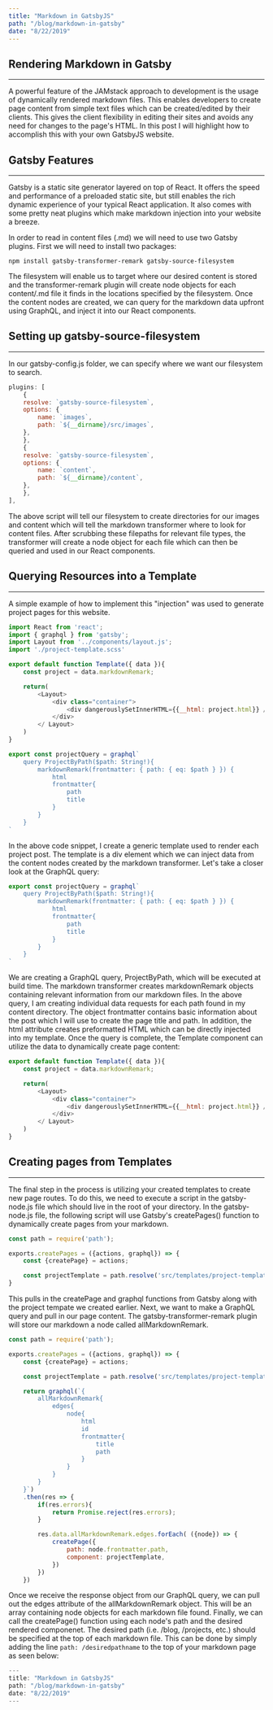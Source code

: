 ```yaml
---
title: "Markdown in GatsbyJS"
path: "/blog/markdown-in-gatsby"
date: "8/22/2019"
---
```


## Rendering Markdown in Gatsby
---
A powerful feature of the JAMstack approach to development is the usage of dynamically rendered markdown files. This enables developers to create page content from simple text files which can be created/edited by their clients. This gives the client flexibility in editing their sites and avoids any need for changes to the page's HTML. In this post I will highlight how to accomplish this with your own GatsbyJS website.

## Gatsby Features
---
Gatsby is a static site generator layered on top of React. It offers the speed and performance of a preloaded static site, but still enables the rich dynamic experience of your typical React application. It also comes with some pretty neat plugins which make markdown injection into your website a breeze.

In order to read in content files (.md) we will need to use two Gatsby plugins. First we will need to install two packages:    

`npm install gatsby-transformer-remark gatsby-source-filesystem`    

 The filesystem will enable us to target where our desired content is stored and the transformer-remark plugin will create node objects for each content/.md file it finds in the locations specified by the filesystem. Once the content nodes are created, we can query for the markdown data upfront using GraphQL, and inject it into our React components.

## Setting up gatsby-source-filesystem
---
In our gatsby-config.js folder, we can specify where we want our filesystem to search. 

```javascript
plugins: [
    {
    resolve: `gatsby-source-filesystem`,
    options: {
        name: `images`,
        path: `${__dirname}/src/images`,
    },
    },
    {
    resolve: `gatsby-source-filesystem`,
    options: {
        name: `content`,
        path: `${__dirname}/content`,
    },
    },
],
```

The above script will tell our filesystem to create directories for our images and content which will tell the markdown transformer where to look for content files. After scrubbing these filepaths for relevant file types, the transformer will create a node object for each file which can then be queried and used in our React components.

## Querying Resources into a Template
---
A simple example of how to implement this "injection" was used to generate project pages for this website.

```javascript
import React from 'react';
import { graphql } from 'gatsby';
import Layout from '../components/layout.js';
import './project-template.scss'

export default function Template({ data }){
    const project = data.markdownRemark;

    return(
        <Layout>
            <div class="container">
                <div dangerouslySetInnerHTML={{__html: project.html}} />
            </div>
        </ Layout>
    )
}

export const projectQuery = graphql`
    query ProjectByPath($path: String!){
        markdownRemark(frontmatter: { path: { eq: $path } }) {
            html
            frontmatter{
                path
                title
            }
        }
    }
`
```

In the above code snippet, I create a generic template used to render each project post. The template is a div element which we can inject data from the content nodes created by the markdown transformer.  Let's take a closer look at the GraphQL query:

```javascript
export const projectQuery = graphql`
    query ProjectByPath($path: String!){
        markdownRemark(frontmatter: { path: { eq: $path } }) {
            html
            frontmatter{
                path
                title
            }
        }
    }
`
```

We are creating a GraphQL query, ProjectByPath, which will be executed at build time. The markdown transformer creates markdownRemark objects containing relevant information from our markdown files. In the above query, I am creating individual data requests for each path found in my content directory. The object frontmatter contains basic information about the post which I will use to create the page title and path. In addition, the html attribute creates preformatted HTML which can be directly injected into my template. Once the query is complete, the Template component can utilize the data to dynamically create page content:

```javascript
export default function Template({ data }){
    const project = data.markdownRemark;

    return(
        <Layout>
            <div class="container">
                <div dangerouslySetInnerHTML={{__html: project.html}} />
            </div>
        </ Layout>
    )
}
```

## Creating pages from Templates
---
The final step in the process is utilizing your created templates to create new page routes. To do this, we need to execute a script in the gatsby-node.js file which should live in the root of your directory. In the gatsby-node.js file, the following script will use Gatsby's createPages() function to dynamically create pages from your markdown.

```javascript
const path = require('path');

exports.createPages = ({actions, graphql}) => {
    const {createPage} = actions;

    const projectTemplate = path.resolve('src/templates/project-template.js');
}
```

This pulls in the createPage and graphql functions from Gatsby along with the project tempate we created earlier. Next, we want to make a GraphQL query and pull in our page content. The gatsby-transformer-remark plugin will store our markdown a node called allMarkdownRemark.

```javascript
const path = require('path');

exports.createPages = ({actions, graphql}) => {
    const {createPage} = actions;

    const projectTemplate = path.resolve('src/templates/project-template.js');

    return graphql(`{
        allMarkdownRemark{
            edges{
                node{
                    html
                    id
                    frontmatter{
                        title
                        path
                    }
                }
            }
        }
    }`)
    .then(res => {
        if(res.errors){
            return Promise.reject(res.errors);
        }

        res.data.allMarkdownRemark.edges.forEach( ({node}) => {
            createPage({
                path: node.frontmatter.path,
                component: projectTemplate,
            })
        })
    })
```
    
Once we receive the response object from our GraphQL query, we can pull out the edges attribute of the allMarkdownRemark object. This will be an array containing node objects for each markdown file found. Finally, we can call the createPage() function using each node's path and the desired rendered componenet. The desired path (i.e. /blog, /projects, etc.) should be specified at the top of each markdown file. This can be done by simply adding the line `path: /desiredpathname` to the top of your markdown page as seen below:

```javascript
---
title: "Markdown in GatsbyJS"
path: "/blog/markdown-in-gatsby"
date: "8/22/2019"
---
```